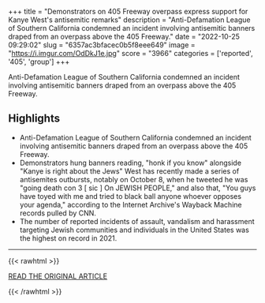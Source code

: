 +++
title = "Demonstrators on 405 Freeway overpass express support for Kanye West's antisemitic remarks"
description = "Anti-Defamation League of Southern California condemned an incident involving antisemitic banners draped from an overpass above the 405 Freeway."
date = "2022-10-25 09:29:02"
slug = "6357ac3bfacec0b5f8eee649"
image = "https://i.imgur.com/OdDkJ1e.jpg"
score = "3966"
categories = ['reported', '405', 'group']
+++

Anti-Defamation League of Southern California condemned an incident involving antisemitic banners draped from an overpass above the 405 Freeway.

## Highlights

- Anti-Defamation League of Southern California condemned an incident involving antisemitic banners draped from an overpass above the 405 Freeway.
- Demonstrators hung banners reading, "honk if you know" alongside "Kanye is right about the Jews" West has recently made a series of antisemites outbursts, notably on October 8, when he tweeted he was "going death con 3 [ sic ] On JEWISH PEOPLE," and also that, "You guys have toyed with me and tried to black ball anyone whoever opposes your agenda," according to the Internet Archive's Wayback Machine records pulled by CNN.
- The number of reported incidents of assault, vandalism and harassment targeting Jewish communities and individuals in the United States was the highest on record in 2021.

---

{{< rawhtml >}}
  <p class="article-category">
    <a target="_blank" href="https://abc7.com/405-freeay-banners-antisemitic-nazi/12368248/">READ THE ORIGINAL ARTICLE</a>
  </p>
{{< /rawhtml >}}
